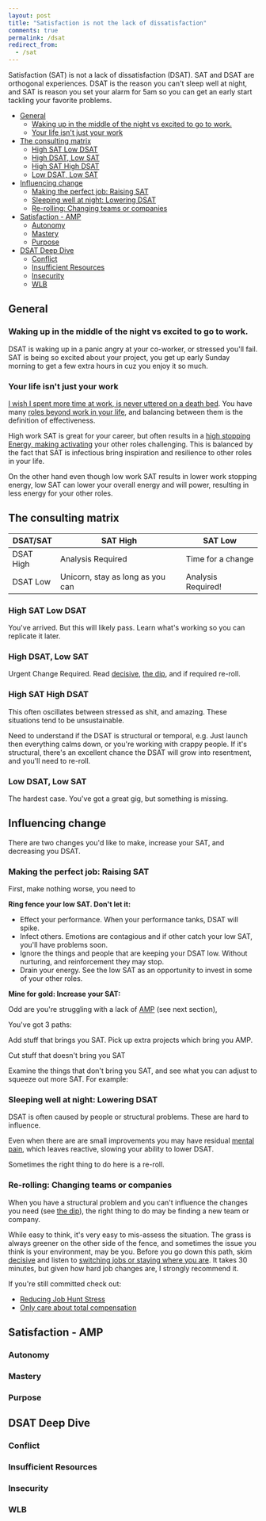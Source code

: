 ```yaml
---
layout: post
title: "Satisfaction is not the lack of dissatisfaction"
comments: true
permalink: /dsat
redirect_from:
  - /sat
---
```


Satisfaction (SAT) is not a lack of dissatisfaction (DSAT). SAT and DSAT are orthogonal experiences. DSAT is the reason you can't sleep well at night, and SAT is reason you set your alarm for 5am so you can get an early start tackling your favorite problems.

<!-- prettier-ignore-start -->

<!-- vim-markdown-toc GFM -->

- [General](#general)
    - [Waking up in the middle of the night vs excited to go to work.](#waking-up-in-the-middle-of-the-night-vs-excited-to-go-to-work)
    - [Your life isn't just your work](#your-life-isnt-just-your-work)
- [The consulting matrix](#the-consulting-matrix)
    - [High SAT Low DSAT](#high-sat-low-dsat)
    - [High DSAT, Low SAT](#high-dsat-low-sat)
    - [High SAT High DSAT](#high-sat-high-dsat)
    - [Low DSAT, Low SAT](#low-dsat-low-sat)
- [Influencing change](#influencing-change)
    - [Making the perfect job: Raising SAT](#making-the-perfect-job-raising-sat)
    - [Sleeping well at night: Lowering DSAT](#sleeping-well-at-night-lowering-dsat)
    - [Re-rolling: Changing teams or companies](#re-rolling-changing-teams-or-companies)
- [Satisfaction - AMP](#satisfaction---amp)
    - [Autonomy](#autonomy)
    - [Mastery](#mastery)
    - [Purpose](#purpose)
- [DSAT Deep Dive](#dsat-deep-dive)
    - [Conflict](#conflict)
    - [Insufficient Resources](#insufficient-resources)
    - [Insecurity](#insecurity)
    - [WLB](#wlb)

<!-- vim-markdown-toc -->

<!-- prettier-ignore-end -->

## General

### Waking up in the middle of the night vs excited to go to work.

DSAT is waking up in a panic angry at your co-worker, or stressed you'll fail.
SAT is being so excited about your project, you get up early Sunday morning to get a few extra hours in cuz you enjoy it so much.

### Your life isn't just your work

[I wish I spent more time at work, is never uttered on a death bed](/wlb). You have many [roles beyond work in your life](/eulogy), and balancing between them is the definition of effectiveness.

High work SAT is great for your career, but often results in a [high stopping Energy, making activating](/activation) your other roles challenging. This is balanced by the fact that SAT is infectious bring inspiration and resilience to other roles in your life.

On the other hand even though low work SAT results in lower work stopping energy, low SAT can lower your overall energy and will power, resulting in less energy for your other roles.

## The consulting matrix

| DSAT/SAT  | SAT High                         | SAT Low            |
| --------- | -------------------------------- | ------------------ |
| DSAT High | Analysis Required                | Time for a change  |
| DSAT Low  | Unicorn, stay as long as you can | Analysis Required! |

### High SAT Low DSAT

You've arrived. But this will likely pass. Learn what's working so you can replicate it later.

### High DSAT, Low SAT

Urgent Change Required. Read [decisive](/decide), [the dip](/the-dip), and if required re-roll.

### High SAT High DSAT

This often oscillates between stressed as shit, and amazing. These situations tend to be unsustainable.

Need to understand if the DSAT is structural or temporal, e.g. Just launch then everything calms down, or you're working with crappy people. If it's structural, there's an excellent chance the DSAT will grow into resentment, and you'll need to re-roll.

### Low DSAT, Low SAT

The hardest case. You've got a great gig, but something is missing.

## Influencing change

There are two changes you'd like to make, increase your SAT, and decreasing you DSAT.

### Making the perfect job: Raising SAT

First, make nothing worse, you need to

**Ring fence your low SAT. Don't let it:**

- Effect your performance. When your performance tanks, DSAT will spike.
- Infect others. Emotions are contagious and if other catch your low SAT, you'll have problems soon.
- Ignore the things and people that are keeping your DSAT low. Without nurturing, and reinforcement they may stop.
- Drain your energy. See the low SAT as an opportunity to invest in some of your other roles.

**Mine for gold: Increase your SAT:**

Odd are you're struggling with a lack of [AMP](/manager-book#l-motivation) (see next section),

You've got 3 paths:

Add stuff that brings you SAT. Pick up extra projects which bring you AMP.

Cut stuff that doesn't bring you SAT

Examine the things that don't bring you SAT, and see what you can adjust to squeeze out more SAT. For example:

### Sleeping well at night: Lowering DSAT

DSAT is often caused by people or structural problems. These are hard to influence.

Even when there are are small improvements you may have residual [mental pain](/pain), which leaves reactive, slowing your ability to lower DSAT.

Sometimes the right thing to do here is a re-roll.

### Re-rolling: Changing teams or companies

When you have a structural problem and you can't influence the changes you need (see [the dip](/dip)), the right thing to do may be finding a new team or company.

While easy to think, it's very easy to mis-assess the situation. The grass is always greener on the other side of the fence, and sometimes the issue you think is your environment, may be you. Before you go down this path, skim [decisive](/decisive) and listen to [switching jobs or staying where you are](https://heathbrothers.com/member-content/decisive-for-job-decisions/decisive-for-job-decisions-2/). It takes 30 minutes, but given how hard job changes are, I strongly recommend it.

If you're still committed check out:

- [Reducing Job Hunt Stress](/job-hunt-stress)
- [Only care about total compensation](/comp)

## Satisfaction - AMP

### Autonomy

### Mastery

### Purpose

## DSAT Deep Dive

### Conflict

### Insufficient Resources

### Insecurity

### WLB
